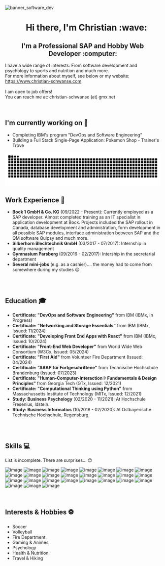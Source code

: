 ![banner_software_dev](https://github.com/user-attachments/assets/537eefcf-0cce-422d-ad9e-b2b73420ea1f)

<!-- 
    Use 'user-content-toc' to override default style of GitHub. 
    No horizontal line should be displayed! 
-->
<div id="user-content-toc">
  <ul align="center" style="list-style: none;">
    <summary>
      <h1>Hi there, I'm Christian :wave:</h1>
    </summary>
  </ul>
</div>

<h2 align="center">
I'm a Professional SAP and Hobby Web Developer :computer:
</h2>

I have a wide range of interests: From software development and psychology to sports and nutrition and much more.<br>
For more information about myself, see below or my website: https://www.christian-schwanse.com<br>
<br>
I am open to job offers!<br>
You can reach me at: christian-schwanse (at) gmx.net<br>
<br>
<br>



## I'm currently working on :wrench:
- Completing IBM's program "DevOps and Software Engineering"
- Building a Full Stack Single-Page Application: Pokemon Shop - Trainer's Trove

![Snake animation](https://raw.githubusercontent.com/christian-schw/christian-schw/output/github-contribution-grid-snake-dark.svg)


## Work Experience :briefcase:
- **Bock 1 GmbH & Co. KG** (09/2022 - Present): Currently employed as a SAP developer. Almost completed training as an IT specialist in application development at Bock. Projects included the SAP rollout in Canada, database development and administration, form development in all possible SAP modules, interface administration between SAP and the QM software Quipsy and much more.
- **Silberhorn Blechtechnik GmbH** (03/2017 - 07/2017): Internship in quality management
- **Gymnasium Parsberg** (09/2016 - 02/2017): Intership in the secretarial department
- **Several mini-jobs** (e.g. as a cashier).... the money had to come from somewhere during my studies :wink:
<br>
<br>



## Education :mortar_board:
- **Certificate: "DevOps and Software Engineering"** from IBM (IBMx, In Progress)
- **Certificate: "Networking and Storage Essentials"** from IBM (IBMx, Issued: 11/2024)
- **Certificate: "Developing Front End Apps with React"** from IBM (IBMx, Issued: 10/2024)
- **Certificate: "Front-End Web Developer"** from World Wide Web Consortium (W3Cx, Issued: 05/2024)
- **Certificate: "First Aid"** from Volunteer Fire Department (Issued: 04/2024)
- **Certificate: "ABAP für Fortgeschrittene"** from Technische Hochschule Brandenburg (Issued: 07/2023)
- **Certificate: "Human-Computer-Interaction I: Fundamentals & Design Principles"** from Georgia Tech (GTx, Issued: 12/2021)
- **Certificate: "Computational Thinking using Python"** from Massachussetts Institute of Technology (MITx, Issued: 12/2021)
- **Study: Business Psychology** (02/2020 - 11/2021): At Hochschule Fresenius, Idstein.
- **Study: Business Informatics** (10/2018 - 02/2020): At Ostbayerische Technische Hochschule, Regensburg.
<br>
<br>



## Skills :computer:
List is incomplete. There are surprises... :wink:<br>

![image](https://img.shields.io/badge/SAP-0FAAFF?style=for-the-badge&logo=sap&logoColor=white)
![image](https://img.shields.io/badge/Amazon_AWS-FF9900?style=for-the-badge&logo=amazonaws&logoColor=white)
![image](https://img.shields.io/badge/Microsoft_Office-D83B01?style=for-the-badge&logo=microsoft-office&logoColor=white)
![image](https://img.shields.io/badge/Apache_OpenOffice-0E85CD?style=for-the-badge&logo=ApacheOpenOffice&logoColor=white)
![image](https://img.shields.io/badge/Spyder%20Ide-FF0000?style=for-the-badge&logo=spyder%20ide&logoColor=white)
![image](https://img.shields.io/badge/Eclipse-2C2255?style=for-the-badge&logo=eclipse&logoColor=white)
![image](https://img.shields.io/badge/Visual_Studio_Code-0078D4?style=for-the-badge&logo=visual%20studio%20code&logoColor=white)
![image](https://img.shields.io/badge/GIT-E44C30?style=for-the-badge&logo=git&logoColor=white)
![image](https://img.shields.io/badge/GitHub-100000?style=for-the-badge&logo=github&logoColor=white)
![image](https://img.shields.io/badge/Snyk-4C4A73?style=for-the-badge&logo=snyk&logoColor=white)
![image](https://img.shields.io/badge/npm-CB3837?style=for-the-badge&logo=npm&logoColor=white)
![image](https://img.shields.io/badge/HTML5-E34F26?style=for-the-badge&logo=html5&logoColor=white)
![image](https://img.shields.io/badge/CSS3-1572B6?style=for-the-badge&logo=css3&logoColor=white)
![image](https://img.shields.io/badge/JavaScript-323330?style=for-the-badge&logo=javascript&logoColor=F7DF1E)
![image](https://img.shields.io/badge/json-5E5C5C?style=for-the-badge&logo=json&logoColor=white)
![image](https://img.shields.io/badge/eslint-3A33D1?style=for-the-badge&logo=eslint&logoColor=white)
![image](https://img.shields.io/badge/Jest-C21325?style=for-the-badge&logo=jest&logoColor=white)
![image](https://img.shields.io/badge/React-20232A?style=for-the-badge&logo=react&logoColor=61DAFB)
![image](https://img.shields.io/badge/Redux-593D88?style=for-the-badge&logo=redux&logoColor=white)
![image](https://img.shields.io/badge/Wordpress-21759B?style=for-the-badge&logo=wordpress&logoColor=white)
![image](https://img.shields.io/badge/Python-FFD43B?style=for-the-badge&logo=python&logoColor=blue)
![image](https://img.shields.io/badge/Flask-000000?style=for-the-badge&logo=flask&logoColor=white)
![image](https://img.shields.io/badge/GitHub_Actions-2088FF?style=for-the-badge&logo=github-actions&logoColor=white)
![image](https://img.shields.io/badge/Docker-2CA5E0?style=for-the-badge&logo=docker&logoColor=white)
![image](https://img.shields.io/badge/Kubernetes-3069DE?style=for-the-badge&logo=kubernetes&logoColor=white)
![image](https://img.shields.io/badge/Github%20Actions-282a2e?style=for-the-badge&logo=githubactions&logoColor=367cfe)
![image](https://img.shields.io/badge/Tekton-FD495C?style=for-the-badge&logo=tekton&logoColor=white)
<br>
<br>
<br>


## Interests & Hobbies :soccer:
- Soccer
- Volleyball
- Fire Department
- Gaming & Animes
- Psychology
- Health & Nutrition
- Travel & Hiking
